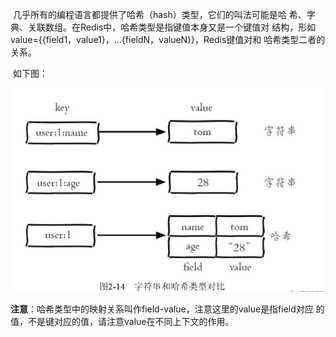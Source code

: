 ​	几乎所有的编程语言都提供了哈希（hash）类型，它们的叫法可能是哈 希、字典、关联数组。在Redis中，哈希类型是指键值本身又是一个键值对 结构，形如value={{field1，value1}，...{fieldN，valueN}}，Redis键值对和 哈希类型二者的关系。

​	如下图：

![1540366178635](assets/1540366178635.png)

**注意**：哈希类型中的映射关系叫作field-value，注意这里的value是指field对应 的值，不是键对应的值，请注意value在不同上下文的作用。